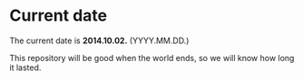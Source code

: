 # Current date

The current date is **2014.10.02.** (YYYY.MM.DD.)

This repository will be good when the world ends, so we will know how long it lasted.